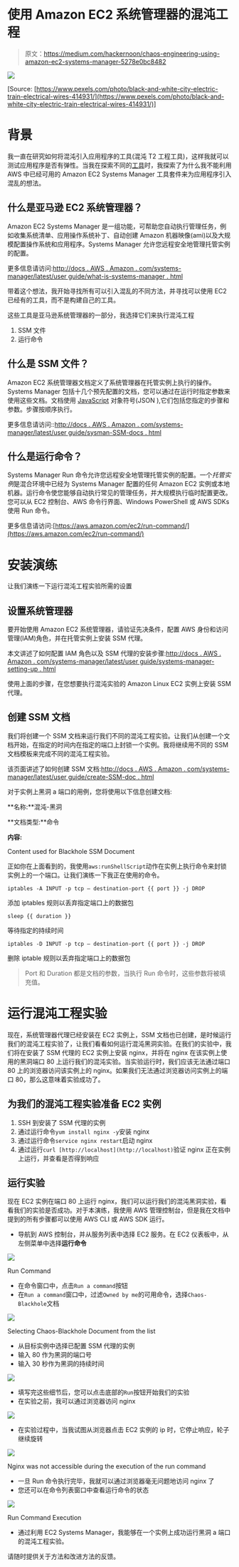 # 使用 Amazon EC2 系统管理器的混沌工程

> 原文：<https://medium.com/hackernoon/chaos-engineering-using-amazon-ec2-systems-manager-5278e0bc8482>

![](img/fcbb7a06e696ed5f1652620f748d2881.png)

[Source: [https://www.pexels.com/photo/black-and-white-city-electric-train-electrical-wires-414931/](https://www.pexels.com/photo/black-and-white-city-electric-train-electrical-wires-414931/)]

# 背景

我一直在研究如何将混沌引入应用程序的工具(混沌 T2 工程工具)，这样我就可以测试应用程序是否有弹性。当我在探索不同的[工具](https://hackernoon.com/tagged/tools)时，我探索了为什么我不能利用 AWS 中已经可用的 Amazon EC2 Systems Manager 工具套件来为应用程序引入混乱的想法。

## 什么是亚马逊 EC2 系统管理器？

Amazon EC2 Systems Manager 是一组功能，可帮助您自动执行管理任务，例如收集系统清单、应用操作系统补丁、自动创建 Amazon 机器映像(ami)以及大规模配置操作系统和应用程序。Systems Manager 允许您远程安全地管理托管实例的配置。

更多信息请访问:[http://docs . AWS . Amazon . com/systems-manager/latest/user guide/what-is-systems-manager . html](http://docs.aws.amazon.com/systems-manager/latest/userguide/what-is-systems-manager.html)

带着这个想法，我开始寻找所有可以引入混乱的不同方法，并寻找可以使用 EC2 已经有的工具，而不是构建自己的工具。

这些工具是亚马逊系统管理器的一部分，我选择它们来执行混沌工程

1.  SSM 文件
2.  运行命令

## 什么是 SSM 文件？

Amazon EC2 系统管理器文档定义了系统管理器在托管实例上执行的操作。Systems Manager 包括十几个预先配置的文档，您可以通过在运行时指定参数来使用这些文档。文档使用 [JavaScript](https://hackernoon.com/tagged/javascript) 对象符号(JSON ),它们包括您指定的步骤和参数。步骤按顺序执行。

更多信息请访问::[http://docs . AWS . Amazon . com/systems-manager/latest/user guide/sysman-SSM-docs . html](http://docs.aws.amazon.com/systems-manager/latest/userguide/sysman-ssm-docs.html)

## 什么是运行命令？

Systems Manager Run 命令允许您远程安全地管理托管实例的配置。一个*托管实例*是混合环境中已经为 Systems Manager 配置的任何 Amazon EC2 实例或本地机器。运行命令使您能够自动执行常见的管理任务，并大规模执行临时配置更改。您可以从 EC2 控制台、AWS 命令行界面、Windows PowerShell 或 AWS SDKs 使用 Run 命令。

更多信息请访问:[https://aws.amazon.com/ec2/run-command/](https://aws.amazon.com/ec2/run-command/)

# 安装演练

让我们演练一下运行混沌工程实验所需的设置

## 设置系统管理器

要开始使用 Amazon EC2 系统管理器，请验证先决条件，配置 AWS 身份和访问管理(IAM)角色，并在托管实例上安装 SSM 代理。

本文讲述了如何配置 IAM 角色以及 SSM 代理的安装步骤:[http://docs . AWS . Amazon . com/systems-manager/latest/user guide/systems-manager-setting-up . html](http://docs.aws.amazon.com/systems-manager/latest/userguide/systems-manager-setting-up.html)

使用上面的步骤，在您想要执行混沌实验的 Amazon Linux EC2 实例上安装 SSM 代理。

## 创建 SSM 文档

我们将创建一个 SSM 文档来运行我们不同的混沌工程实验。让我们从创建一个文档开始，在指定的时间内在指定的端口上封锁一个实例。我将继续用不同的 SSM 文档模板来完成不同的混沌工程实验。

该页面讲述了如何创建 SSM 文档:[http://docs . AWS . Amazon . com/systems-manager/latest/user guide/create-SSM-doc . html](http://docs.aws.amazon.com/systems-manager/latest/userguide/create-ssm-doc.html)

对于实例上黑洞 a 端口的用例，您将使用以下信息创建文档:

**名称:**混沌-黑洞

**文档类型:**命令

**内容:**

Content used for Blackhole SSM Document

正如你在上面看到的，我使用`aws:runShellScript`动作在实例上执行命令来封锁实例上的一个端口。让我们演练一下我正在使用的命令。

`iptables -A INPUT -p tcp — destination-port {{ port }} -j DROP`

添加 iptables 规则以丢弃指定端口上的数据包

`sleep {{ duration }}`

等待指定的持续时间

`iptables -D INPUT -p tcp — destination-port {{ port }} -j DROP`

删除 iptable 规则以丢弃指定端口上的数据包

> Port 和 Duration 都是文档的参数，当执行 Run 命令时，这些参数将被填充值。

# 运行混沌工程实验

现在，系统管理器代理已经安装在 EC2 实例上，SSM 文档也已创建，是时候运行我们的混沌工程实验了，让我们看看如何运行混沌黑洞实验。在我们的实验中，我们将在安装了 SSM 代理的 EC2 实例上安装 nginx，并将在 nginx 在该实例上使用的黑洞端口 80 上运行我们的混沌实验。当实验运行时，我们应该无法通过端口 80 上的浏览器访问该实例上的 nginx。如果我们无法通过浏览器访问实例上的端口 80，那么这意味着实验成功了。

## 为我们的混沌工程实验准备 EC2 实例

1.  SSH 到安装了 SSM 代理的实例
2.  通过运行命令`yum install nginx -y`安装 nginx
3.  通过运行命令`service nginx restart`启动 nginx
4.  通过运行`curl [http://localhost](http://localhost)`验证 nginx 正在实例上运行，并查看是否得到响应

## 运行实验

现在 EC2 实例在端口 80 上运行 nginx，我们可以运行我们的混沌黑洞实验，看看我们的实验是否成功。对于本演练，我使用 AWS 管理控制台，但是我在文档中提到的所有步骤都可以使用 AWS CLI 或 AWS SDK 运行。

*   导航到 AWS 控制台，并从服务列表中选择 EC2 服务。在 EC2 仪表板中，从左侧菜单中选择**运行命令**

![](img/01550d6a920d207c2de1360e7960af94.png)

Run Command

*   在命令窗口中，点击`Run a command`按钮
*   在`Run a command`窗口中，过滤`Owned by me`的可用命令，选择`Chaos-Blackhole`文档

![](img/f243c1b24b3458249e92771383311a7e.png)

Selecting Chaos-Blackhole Document from the list

*   从目标实例中选择已配置 SSM 代理的实例
*   输入 80 作为黑洞的端口号
*   输入 30 秒作为黑洞的持续时间

![](img/862abd82572eb7c151d29e672a1e64e7.png)

*   填写完这些细节后，您可以点击底部的`Run`按钮开始我们的实验
*   在实验之前，我可以通过浏览器访问 nginx

![](img/856325f65d45acfbfaa85c01784b64fb.png)

*   在实验过程中，当我试图从浏览器点击 EC2 实例的 ip 时，它停止响应，轮子继续旋转

![](img/45ad46ee10399a4e82e050f83c73d060.png)

Nginx was not accessible during the execution of the run command

*   一旦 Run 命令执行完毕，我就可以通过浏览器毫无问题地访问 nginx 了
*   您还可以在命令列表窗口中查看运行命令的状态

![](img/7dcd81aa352c8c2c21509161b554573c.png)

Run Command Execution

*   通过利用 EC2 Systems Manager，我能够在一个实例上成功运行黑洞 a 端口的混沌工程实验。

请随时提供关于方法和改进方法的反馈。